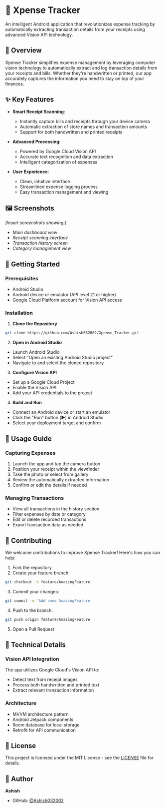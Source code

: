 # 📱 Xpense Tracker

An intelligent Android application that revolutionizes expense tracking by automatically extracting transaction details from your receipts using advanced Vision API technology.

## 🌟 Overview

Xpense Tracker simplifies expense management by leveraging computer vision technology to automatically extract and log transaction details from your receipts and bills. Whether they're handwritten or printed, our app accurately captures the information you need to stay on top of your finances.

## ✨ Key Features

- **Smart Receipt Scanning**: 
  - Instantly capture bills and receipts through your device camera
  - Automatic extraction of store names and transaction amounts
  - Support for both handwritten and printed receipts

- **Advanced Processing**:
  - Powered by Google Cloud Vision API
  - Accurate text recognition and data extraction
  - Intelligent categorization of expenses

- **User Experience**:
  - Clean, intuitive interface
  - Streamlined expense logging process
  - Easy transaction management and viewing

## 🖼️ Screenshots

*[Insert screenshots showing:]*
- *Main dashboard view*
- *Receipt scanning interface*
- *Transaction history screen*
- *Category management view*

## 🚀 Getting Started

### Prerequisites

- Android Studio
- Android device or emulator (API level 21 or higher)
- Google Cloud Platform account for Vision API access

### Installation

1. **Clone the Repository**
```bash
git clone https://github.com/Ashish032002/Xpense_Tracker.git
```

2. **Open in Android Studio**
- Launch Android Studio
- Select "Open an existing Android Studio project"
- Navigate to and select the cloned repository

3. **Configure Vision API**
- Set up a Google Cloud Project
- Enable the Vision API
- Add your API credentials to the project

4. **Build and Run**
- Connect an Android device or start an emulator
- Click the "Run" button (▶️) in Android Studio
- Select your deployment target and confirm

## 📱 Usage Guide

### Capturing Expenses

1. Launch the app and tap the camera button
2. Position your receipt within the viewfinder
3. Take the photo or select from gallery
4. Review the automatically extracted information
5. Confirm or edit the details if needed

### Managing Transactions

- View all transactions in the history section
- Filter expenses by date or category
- Edit or delete recorded transactions
- Export transaction data as needed

## 🤝 Contributing

We welcome contributions to improve Xpense Tracker! Here's how you can help:

1. Fork the repository
2. Create your feature branch:
```bash
git checkout -b feature/AmazingFeature
```
3. Commit your changes:
```bash
git commit -m 'Add some AmazingFeature'
```
4. Push to the branch:
```bash
git push origin feature/AmazingFeature
```
5. Open a Pull Request

## 🔧 Technical Details

### Vision API Integration

The app utilizes Google Cloud's Vision API to:
- Detect text from receipt images
- Process both handwritten and printed text
- Extract relevant transaction information

### Architecture

- MVVM architecture pattern
- Android Jetpack components
- Room database for local storage
- Retrofit for API communication

## 📄 License

This project is licensed under the MIT License - see the [LICENSE](LICENSE) file for details.

## 👤 Author

**Ashish**
- GitHub: [@Ashish032002](https://github.com/Ashish032002)




